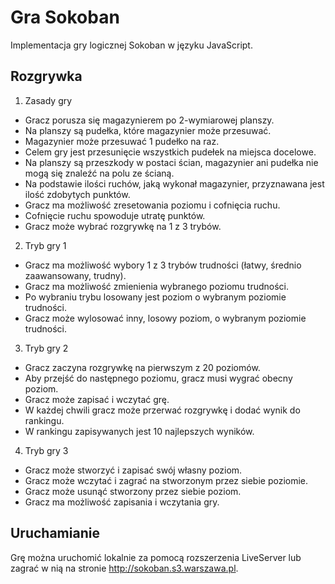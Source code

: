 
# Gra Sokoban

  

Implementacja gry logicznej Sokoban w języku JavaScript.

  

## Rozgrywka

  

1. Zasady gry

* Gracz porusza się magazynierem po 2-wymiarowej planszy.
* Na planszy są pudełka, które magazynier może przesuwać.
* Magazynier może przesuwać 1 pudełko na raz.
* Celem gry jest przesunięcie wszystkich pudełek na miejsca docelowe.
* Na planszy są przeszkody w postaci ścian, magazynier ani pudełka nie mogą się znaleźć na polu ze ścianą.
* Na podstawie ilości ruchów, jaką wykonał magazynier, przyznawana jest ilość zdobytych punktów.
* Gracz ma możliwość zresetowania poziomu i cofnięcia ruchu.
* Cofnięcie ruchu spowoduje utratę punktów.
* Gracz może wybrać rozgrywkę na 1 z 3 trybów.

2. Tryb gry 1
* Gracz ma możliwość wybory 1 z 3 trybów trudności (łatwy,  średnio zaawansowany, trudny).
* Gracz ma możliwość zmienienia wybranego poziomu trudności.
* Po wybraniu trybu losowany jest poziom o wybranym poziomie trudności.
* Gracz może wylosować inny, losowy poziom, o wybranym poziomie trudności.

3. Tryb gry 2
* Gracz zaczyna rozgrywkę na pierwszym z 20 poziomów.
* Aby przejść do następnego poziomu, gracz musi wygrać obecny poziom.
* Gracz może zapisać i wczytać grę.
* W każdej chwili gracz może przerwać rozgrywkę i dodać wynik do rankingu.
* W rankingu zapisywanych jest 10 najlepszych wyników.

4. Tryb gry 3
* Gracz może stworzyć i zapisać swój własny poziom.
* Gracz może wczytać i zagrać na stworzonym przez siebie poziomie.
* Gracz może usunąć stworzony przez siebie poziom.
* Gracz ma możliwość zapisania i wczytania gry.



## Uruchamianie
Grę można uruchomić lokalnie za pomocą rozszerzenia LiveServer lub zagrać w nią na stronie http://sokoban.s3.warszawa.pl.